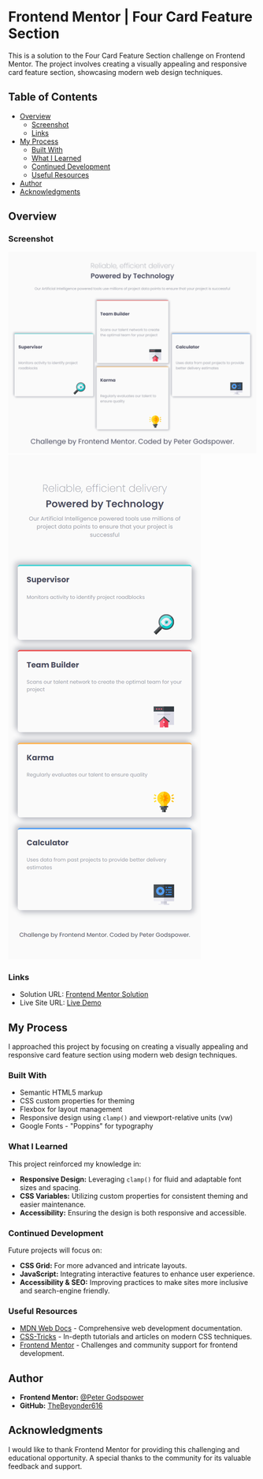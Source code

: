 # Frontend Mentor | Four Card Feature Section

This is a solution to the Four Card Feature Section challenge on Frontend Mentor. The project involves creating a visually appealing and responsive card feature section, showcasing modern web design techniques.

## Table of Contents

- [Overview](#overview)
  - [Screenshot](#screenshot)
  - [Links](#links)
- [My Process](#my-process)
  - [Built With](#built-with)
  - [What I Learned](#what-i-learned)
  - [Continued Development](#continued-development)
  - [Useful Resources](#useful-resources)
- [Author](#author)
- [Acknowledgments](#acknowledgments)

## Overview

### Screenshot

![Desktop](./design/Desktop.png)
![Mobile](./design/Mobile.png)

### Links

- Solution URL: [Frontend Mentor Solution](https://www.frontendmentor.io/solutions) <!-- Update with actual URL -->
- Live Site URL: [Live Demo](https://your-live-site-url.com) <!-- Update with actual URL -->

## My Process

I approached this project by focusing on creating a visually appealing and responsive card feature section using modern web design techniques.

### Built With

- Semantic HTML5 markup
- CSS custom properties for theming
- Flexbox for layout management
- Responsive design using `clamp()` and viewport-relative units (vw)
- Google Fonts - "Poppins" for typography

### What I Learned

This project reinforced my knowledge in:

- **Responsive Design:** Leveraging `clamp()` for fluid and adaptable font sizes and spacing.
- **CSS Variables:** Utilizing custom properties for consistent theming and easier maintenance.
- **Accessibility:** Ensuring the design is both responsive and accessible.

### Continued Development

Future projects will focus on:

- **CSS Grid:** For more advanced and intricate layouts.
- **JavaScript:** Integrating interactive features to enhance user experience.
- **Accessibility & SEO:** Improving practices to make sites more inclusive and search-engine friendly.

### Useful Resources

- [MDN Web Docs](https://developer.mozilla.org/en-US/) - Comprehensive web development documentation.
- [CSS-Tricks](https://css-tricks.com/) - In-depth tutorials and articles on modern CSS techniques.
- [Frontend Mentor](https://www.frontendmentor.io/) - Challenges and community support for frontend development.

## Author

- **Frontend Mentor:** [@Peter Godspower](https://www.frontendmentor.io/profile/TheBeyonder616)
- **GitHub:** [TheBeyonder616](https://github.com/TheBeyonder616)

## Acknowledgments

I would like to thank Frontend Mentor for providing this challenging and educational opportunity. A special thanks to the community for its valuable feedback and support.
